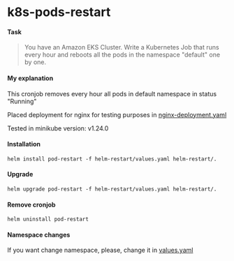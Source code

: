 # k8s-pods-restart

#### Task
> You have an Amazon EKS Cluster. Write a Kubernetes Job that runs every hour and reboots all the pods in the namespace "default" one by one.

#### My explanation

This cronjob removes every hour all pods in default namespace in status "Running"

Placed deployment for nginx for testing purposes in [nginx-deployment.yaml](https://github.com/Leilry/k8s-pods-restart/blob/main/helm-restart/nginx-deployment.yaml)

Tested in minikube version: v1.24.0

#### Installation

``` 
helm install pod-restart -f helm-restart/values.yaml helm-restart/.
 ```

#### Upgrade

``` 
helm upgrade pod-restart -f helm-restart/values.yaml helm-restart/.
 ```

#### Remove cronjob

```
helm uninstall pod-restart
 ```

#### Namespace changes

If you want change namespace, please, change it in [values.yaml](https://github.com/Leilry/k8s-pods-restart/blob/main/helm-restart/values.yaml#L7)